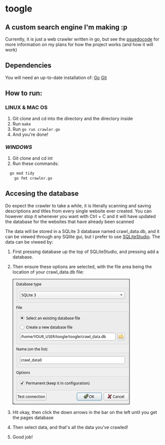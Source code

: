 # toogle

## A custom search engine I'm making :p

Currently, it is just a web crawler written in go, but see the [psuedocode](/psuedo.code) for more information on my plans for how the project works (and how it will work)

## Dependencies

You will need an up-to-date installation of:
  [Go](https://go.dev/doc/install)
  [Git](https://github.com/git-guides/install-git)

## How to run:

### ______LINUX & MAC OS______
1. Git clone and cd into the directory and the directory inside
2. Run ```make```
3. Run ```go run crawler.go``` 
4. And you're done!

### ___________WINDOWS___________

1. Git clone and cd int
2. Run these commands:
  ```
    go mod tidy
	  go fmt crawler.go
  ```

## Accesing the database

Do expect the crawler to take a while, it is literally scanning and saving descriptions and titles from every single website ever created. You can however stop it whenever you want with Ctrl + C and it will have updated the database for the websites that have already been scanned

The data will be stored in a SQLite 3 database named crawl_data.db, and it can be viewed through any SQlite gui, but I prefer to use [SQLiteStudio](https://sqlitestudio.pl/). The data can be viweed by:
1. First pressing database up the top of SQLiteStudio, and pressing add a database.
2. Then ensure these options are selected, with the file area being the location of your crawl_data.db file:
   
   ![SQLiteStudio add a database screen](https://raw.githubusercontent.com/i-love-winter/toogle/refs/heads/main/add%20a%20database.png)
3. Hit okay, then click the down arrows in the bar on the left until you get the pages database
4. Then select data, and that's all the data you've crawled!
5. Good job!

